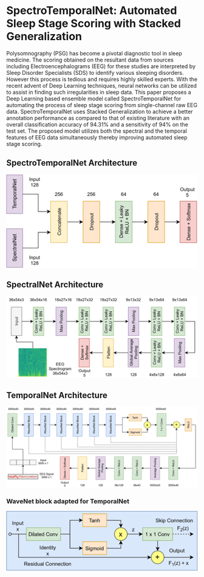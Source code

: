 # SpectroTemporalNet: Automated Sleep Stage Scoring with Stacked Generalization

Polysomnography (PSG) has become a pivotal diagnostic tool in sleep medicine. The scoring obtained on the resultant data from sources including Electroencephalograms (EEG) for these studies are interpreted by Sleep Disorder Specialists (SDS) to identify various sleeping disorders. However this process is tedious and requires highly skilled experts. With the recent advent of Deep Learning techniques, neural networks can be utilized to assist in finding such irregularities in sleep data. This paper proposes a Deep Learning based ensemble model called SpectroTemporalNet for automating the process of sleep stage scoring from single-channel raw EEG data. SpectroTemporalNet uses Stacked Generalization to achieve a better annotation performance as compared to that of existing literature with an overall classification accuracy of 94.31\% and a sensitivity of 94\% on the test set. The proposed model utilizes both the spectral and the temporal features of EEG data simultaneously thereby improving automated sleep stage scoring.

## SpectroTemporalNet Architecture
<img src='images/spectroTemporal.png' />

## SpectralNet Architecture
<img src='images/spectralNet.png' />

## TemporalNet Architecture
<img src='images/temporalNet.png' />

### WaveNet block adapted for TemporalNet
<img src='images/temporalBlock.png' />